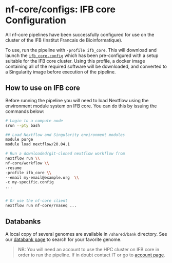 # nf-core/configs: IFB core Configuration

All nf-core pipelines have been successfully configured for use on the cluster of the IFB (Institut Francais de Bioinformatique).

To use, run the pipeline with `-profile ifb_core`. This will download and launch the [`ifb_core.config`](../conf/ifb_core.config) which has been pre-configured with a setup suitable for the IFB core cluster. Using this profile, a docker image containing all of the required software will be downloaded, and converted to a Singularity image before execution of the pipeline.

## How to use on IFB core

Before running the pipeline you will need to load Nextflow using the environment module system on IFB core. You can do this by issuing the commands below:

```bash
# Login to a compute node
srun --pty bash

## Load Nextflow and Singularity environment modules
module purge
module load nextflow/20.04.1

# Run a downloaded/git-cloned nextflow workflow from
nextflow run \\
nf-core/workflow \\
-resume
-profile ifb_core \\
--email my-email@example.org  \\
-c my-specific.config
...


# Or use the nf-core client
nextflow run nf-core/rnaseq ...

```

## Databanks

A local copy of several genomes are available in `/shared/bank` directory. See
our [databank page](https://ifb-elixirfr.gitlab.io/cluster/doc/banks/)
to search for your favorite genome.

> NB: You will need an account to use the HPC cluster on IFB core in order to run the pipeline. If in doubt contact IT or go to [account page](https://my.cluster.france-bioinformatique.fr/manager2/login).
